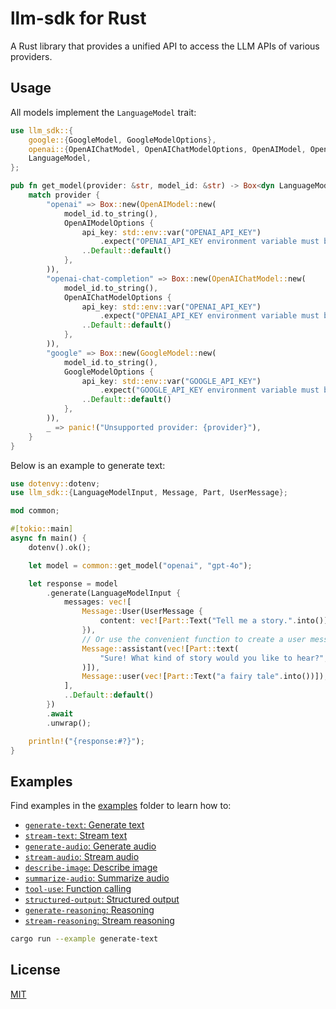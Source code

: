 # llm-sdk for Rust

A Rust library that provides a unified API to access the LLM APIs of various providers.

## Usage

All models implement the `LanguageModel` trait:

```rust
use llm_sdk::{
    google::{GoogleModel, GoogleModelOptions},
    openai::{OpenAIChatModel, OpenAIChatModelOptions, OpenAIModel, OpenAIModelOptions},
    LanguageModel,
};

pub fn get_model(provider: &str, model_id: &str) -> Box<dyn LanguageModel> {
    match provider {
        "openai" => Box::new(OpenAIModel::new(
            model_id.to_string(),
            OpenAIModelOptions {
                api_key: std::env::var("OPENAI_API_KEY")
                    .expect("OPENAI_API_KEY environment variable must be set"),
                ..Default::default()
            },
        )),
        "openai-chat-completion" => Box::new(OpenAIChatModel::new(
            model_id.to_string(),
            OpenAIChatModelOptions {
                api_key: std::env::var("OPENAI_API_KEY")
                    .expect("OPENAI_API_KEY environment variable must be set"),
                ..Default::default()
            },
        )),
        "google" => Box::new(GoogleModel::new(
            model_id.to_string(),
            GoogleModelOptions {
                api_key: std::env::var("GOOGLE_API_KEY")
                    .expect("GOOGLE_API_KEY environment variable must be set"),
                ..Default::default()
            },
        )),
        _ => panic!("Unsupported provider: {provider}"),
    }
}
```

Below is an example to generate text:

```rust
use dotenvy::dotenv;
use llm_sdk::{LanguageModelInput, Message, Part, UserMessage};

mod common;

#[tokio::main]
async fn main() {
    dotenv().ok();

    let model = common::get_model("openai", "gpt-4o");

    let response = model
        .generate(LanguageModelInput {
            messages: vec![
                Message::User(UserMessage {
                    content: vec![Part::Text("Tell me a story.".into())],
                }),
                // Or use the convenient function to create a user message
                Message::assistant(vec![Part::text(
                    "Sure! What kind of story would you like to hear?",
                )]),
                Message::user(vec![Part::Text("a fairy tale".into())]),
            ],
            ..Default::default()
        })
        .await
        .unwrap();

    println!("{response:#?}");
}
```

## Examples

Find examples in the [examples](./examples/) folder to learn how to:

- [`generate-text`: Generate text](./examples/generate-text.rs)
- [`stream-text`: Stream text](./examples/stream-text.rs)
- [`generate-audio`: Generate audio](./examples/generate-audio.rs)
- [`stream-audio`: Stream audio](./examples/stream-audio.rs)
- [`describe-image`: Describe image](./examples/describe-image.rs)
- [`summarize-audio`: Summarize audio](./examples/summarize-audio.rs)
- [`tool-use`: Function calling](./examples/tool-use.rs)
- [`structured-output`: Structured output](./examples/structured-output.rs)
- [`generate-reasoning`: Reasoning](./examples/generate-reasoning.rs)
- [`stream-reasoning`: Stream reasoning](./examples/stream-reasoning.rs)

```bash
cargo run --example generate-text
```

## License

[MIT](https://github.com/hoangvvo/llm-sdk/blob/main/LICENSE)

